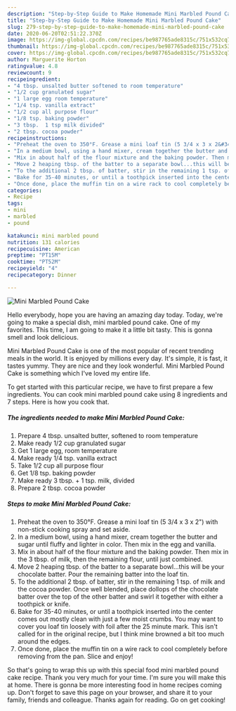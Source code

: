 ```yaml
---
description: "Step-by-Step Guide to Make Homemade Mini Marbled Pound Cake"
title: "Step-by-Step Guide to Make Homemade Mini Marbled Pound Cake"
slug: 279-step-by-step-guide-to-make-homemade-mini-marbled-pound-cake
date: 2020-06-20T02:51:22.370Z
image: https://img-global.cpcdn.com/recipes/be987765ade8315c/751x532cq70/mini-marbled-pound-cake-recipe-main-photo.jpg
thumbnail: https://img-global.cpcdn.com/recipes/be987765ade8315c/751x532cq70/mini-marbled-pound-cake-recipe-main-photo.jpg
cover: https://img-global.cpcdn.com/recipes/be987765ade8315c/751x532cq70/mini-marbled-pound-cake-recipe-main-photo.jpg
author: Marguerite Horton
ratingvalue: 4.8
reviewcount: 9
recipeingredient:
- "4 tbsp. unsalted butter softened to room temperature"
- "1/2 cup granulated sugar"
- "1 large egg room temperature"
- "1/4 tsp. vanilla extract"
- "1/2 cup all purpose flour"
- "1/8 tsp. baking powder"
- "3 tbsp.  1 tsp milk divided"
- "2 tbsp. cocoa powder"
recipeinstructions:
- "Preheat the oven to 350°F. Grease a mini loaf tin (5 3/4 x 3 x 2&#34;) with non-stick cooking spray and set aside."
- "In a medium bowl, using a hand mixer, cream together the butter and sugar until fluffy and lighter in color. Then mix in the egg and vanilla."
- "Mix in about half of the flour mixture and the baking powder. Then mix in the 3 tbsp. of milk, then the remaining flour, until just combined."
- "Move 2 heaping tbsp. of the batter to a separate bowl...this will be your chocolate batter. Pour the remaining batter into the loaf tin."
- "To the additional 2 tbsp. of batter, stir in the remaining 1 tsp. of milk and the cocoa powder. Once well blended, place dollops of the chocolate batter over the top of the other batter and swirl it together with either a toothpick or knife."
- "Bake for 35-40 minutes, or until a toothpick inserted into the center comes out mostly clean with just a few moist crumbs. You may want to cover you loaf tin loosely with foil after the 25 minute mark. This isn&#39;t called for in the original recipe, but I think mine browned a bit too much around the edges."
- "Once done, place the muffin tin on a wire rack to cool completely before removing from the pan. Slice and enjoy!"
categories:
- Recipe
tags:
- mini
- marbled
- pound

katakunci: mini marbled pound 
nutrition: 131 calories
recipecuisine: American
preptime: "PT15M"
cooktime: "PT52M"
recipeyield: "4"
recipecategory: Dinner

---
```



![Mini Marbled Pound Cake](https://img-global.cpcdn.com/recipes/be987765ade8315c/751x532cq70/mini-marbled-pound-cake-recipe-main-photo.jpg)

Hello everybody, hope you are having an amazing day today. Today, we're going to make a special dish, mini marbled pound cake. One of my favorites. This time, I am going to make it a little bit tasty. This is gonna smell and look delicious.

Mini Marbled Pound Cake is one of the most popular of recent trending meals in the world. It is enjoyed by millions every day. It's simple, it is fast, it tastes yummy. They are nice and they look wonderful. Mini Marbled Pound Cake is something which I've loved my entire life.




To get started with this particular recipe, we have to first prepare a few ingredients. You can cook mini marbled pound cake using 8 ingredients and 7 steps. Here is how you cook that.

<!--inarticleads1-->

##### The ingredients needed to make Mini Marbled Pound Cake:

1. Prepare 4 tbsp. unsalted butter, softened to room temperature
1. Make ready 1/2 cup granulated sugar
1. Get 1 large egg, room temperature
1. Make ready 1/4 tsp. vanilla extract
1. Take 1/2 cup all purpose flour
1. Get 1/8 tsp. baking powder
1. Make ready 3 tbsp. + 1 tsp. milk, divided
1. Prepare 2 tbsp. cocoa powder




<!--inarticleads2-->

##### Steps to make Mini Marbled Pound Cake:

1. Preheat the oven to 350°F. Grease a mini loaf tin (5 3/4 x 3 x 2&#34;) with non-stick cooking spray and set aside.
1. In a medium bowl, using a hand mixer, cream together the butter and sugar until fluffy and lighter in color. Then mix in the egg and vanilla.
1. Mix in about half of the flour mixture and the baking powder. Then mix in the 3 tbsp. of milk, then the remaining flour, until just combined.
1. Move 2 heaping tbsp. of the batter to a separate bowl...this will be your chocolate batter. Pour the remaining batter into the loaf tin.
1. To the additional 2 tbsp. of batter, stir in the remaining 1 tsp. of milk and the cocoa powder. Once well blended, place dollops of the chocolate batter over the top of the other batter and swirl it together with either a toothpick or knife.
1. Bake for 35-40 minutes, or until a toothpick inserted into the center comes out mostly clean with just a few moist crumbs. You may want to cover you loaf tin loosely with foil after the 25 minute mark. This isn&#39;t called for in the original recipe, but I think mine browned a bit too much around the edges.
1. Once done, place the muffin tin on a wire rack to cool completely before removing from the pan. Slice and enjoy!




So that's going to wrap this up with this special food mini marbled pound cake recipe. Thank you very much for your time. I'm sure you will make this at home. There is gonna be more interesting food in home recipes coming up. Don't forget to save this page on your browser, and share it to your family, friends and colleague. Thanks again for reading. Go on get cooking!
